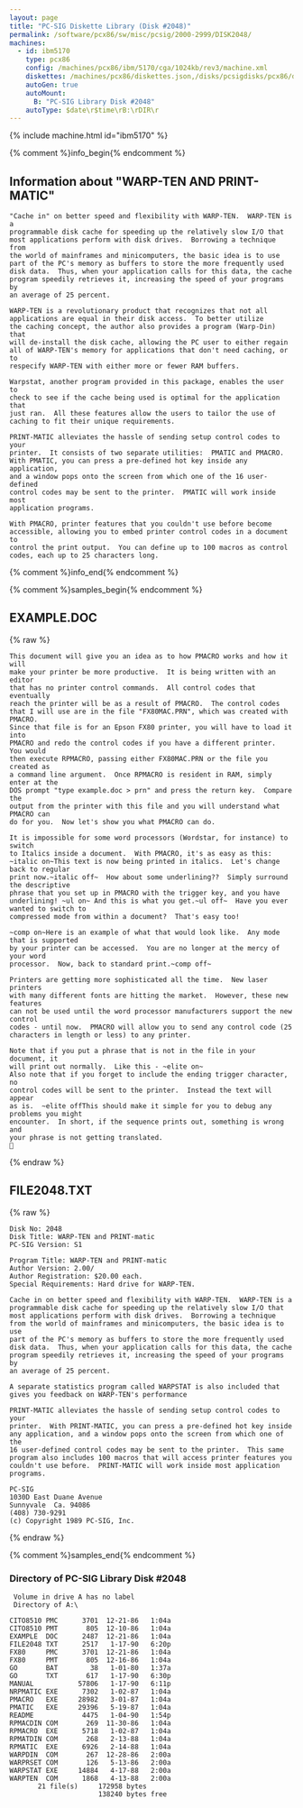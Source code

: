 ```yaml
---
layout: page
title: "PC-SIG Diskette Library (Disk #2048)"
permalink: /software/pcx86/sw/misc/pcsig/2000-2999/DISK2048/
machines:
  - id: ibm5170
    type: pcx86
    config: /machines/pcx86/ibm/5170/cga/1024kb/rev3/machine.xml
    diskettes: /machines/pcx86/diskettes.json,/disks/pcsigdisks/pcx86/diskettes.json
    autoGen: true
    autoMount:
      B: "PC-SIG Library Disk #2048"
    autoType: $date\r$time\rB:\rDIR\r
---
```


{% include machine.html id="ibm5170" %}

{% comment %}info_begin{% endcomment %}

## Information about "WARP-TEN AND PRINT-MATIC"

    "Cache in" on better speed and flexibility with WARP-TEN.  WARP-TEN is a
    programmable disk cache for speeding up the relatively slow I/O that
    most applications perform with disk drives.  Borrowing a technique from
    the world of mainframes and minicomputers, the basic idea is to use
    part of the PC's memory as buffers to store the more frequently used
    disk data.  Thus, when your application calls for this data, the cache
    program speedily retrieves it, increasing the speed of your programs by
    an average of 25 percent.
    
    WARP-TEN is a revolutionary product that recognizes that not all
    applications are equal in their disk access.  To better utilize
    the caching concept, the author also provides a program (Warp-Din) that
    will de-install the disk cache, allowing the PC user to either regain
    all of WARP-TEN's memory for applications that don't need caching, or to
    respecify WARP-TEN with either more or fewer RAM buffers.
    
    Warpstat, another program provided in this package, enables the user to
    check to see if the cache being used is optimal for the application that
    just ran.  All these features allow the users to tailor the use of
    caching to fit their unique requirements.
    
    PRINT-MATIC alleviates the hassle of sending setup control codes to your
    printer.  It consists of two separate utilities:  PMATIC and PMACRO.
    With PMATIC, you can press a pre-defined hot key inside any application,
    and a window pops onto the screen from which one of the 16 user-defined
    control codes may be sent to the printer.  PMATIC will work inside most
    application programs.
    
    With PMACRO, printer features that you couldn't use before become
    accessible, allowing you to embed printer control codes in a document to
    control the print output.  You can define up to 100 macros as control
    codes, each up to 25 characters long.
{% comment %}info_end{% endcomment %}

{% comment %}samples_begin{% endcomment %}

## EXAMPLE.DOC

{% raw %}
```
This document will give you an idea as to how PMACRO works and how it will
make your printer be more productive.  It is being written with an editor
that has no printer control commands.  All control codes that eventually
reach the printer will be as a result of PMACRO.  The control codes
that I will use are in the file "FX80MAC.PRN", which was created with PMACRO.
Since that file is for an Epson FX80 printer, you will have to load it into
PMACRO and redo the control codes if you have a different printer.  You would
then execute RPMACRO, passing either FX80MAC.PRN or the file you created as
a command line argument.  Once RPMACRO is resident in RAM, simply enter at the
DOS prompt "type example.doc > prn" and press the return key.  Compare the
output from the printer with this file and you will understand what PMACRO can
do for you.  Now let's show you what PMACRO can do.

It is impossible for some word processors (Wordstar, for instance) to switch
to Italics inside a document.  With PMACRO, it's as easy as this:
~italic on~This text is now being printed in italics.  Let's change back to regular
print now.~italic off~  How about some underlining??  Simply surround the descriptive
phrase that you set up in PMACRO with the trigger key, and you have
underlining! ~ul on~ And this is what you get.~ul off~  Have you ever wanted to switch to
compressed mode from within a document?  That's easy too!

~comp on~Here is an example of what that would look like.  Any mode that is supported
by your printer can be accessed.  You are no longer at the mercy of your word
processor.  Now, back to standard print.~comp off~

Printers are getting more sophisticated all the time.  New laser printers
with many different fonts are hitting the market.  However, these new features
can not be used until the word processor manufacturers support the new control
codes - until now.  PMACRO will allow you to send any control code (25 
characters in length or less) to any printer.

Note that if you put a phrase that is not in the file in your document, it
will print out normally.  Like this - ~elite on~
Also note that if you forget to include the ending trigger character, no
control codes will be sent to the printer.  Instead the text will appear
as is.  ~elite offThis should make it simple for you to debug any problems you might
encounter.  In short, if the sequence prints out, something is wrong and
your phrase is not getting translated.

```
{% endraw %}

## FILE2048.TXT

{% raw %}
```
Disk No: 2048                                                           
Disk Title: WARP-TEN and PRINT-matic                                    
PC-SIG Version: S1                                                      
                                                                        
Program Title: WARP-TEN and PRINT-matic                                 
Author Version: 2.00/                                                   
Author Registration: $20.00 each.                                       
Special Requirements: Hard drive for WARP-TEN.                          
                                                                        
Cache in on better speed and flexibility with WARP-TEN.  WARP-TEN is a  
programmable disk cache for speeding up the relatively slow I/O that    
most applications perform with disk drives.  Borrowing a technique      
from the world of mainframes and minicomputers, the basic idea is to use
part of the PC's memory as buffers to store the more frequently used    
disk data.  Thus, when your application calls for this data, the cache  
program speedily retrieves it, increasing the speed of your programs by 
an average of 25 percent.                                               
                                                                        
A separate statistics program called WARPSTAT is also included that     
gives you feedback on WARP-TEN's performance                            
                                                                        
PRINT-MATIC alleviates the hassle of sending setup control codes to your
printer.  With PRINT-MATIC, you can press a pre-defined hot key inside  
any application, and a window pops onto the screen from which one of the
16 user-defined control codes may be sent to the printer.  This same    
program also includes 100 macros that will access printer features you  
couldn't use before.  PRINT-MATIC will work inside most application     
programs.                                                               
                                                                        
PC-SIG                                                                  
1030D East Duane Avenue                                                 
Sunnyvale  Ca. 94086                                                    
(408) 730-9291                                                          
(c) Copyright 1989 PC-SIG, Inc.                                         
```
{% endraw %}

{% comment %}samples_end{% endcomment %}

### Directory of PC-SIG Library Disk #2048

     Volume in drive A has no label
     Directory of A:\

    CITO8510 PMC      3701  12-21-86   1:04a
    CITO8510 PMT       805  12-10-86   1:04a
    EXAMPLE  DOC      2487  12-21-86   1:04a
    FILE2048 TXT      2517   1-17-90   6:20p
    FX80     PMC      3701  12-21-86   1:04a
    FX80     PMT       805  12-16-86   1:04a
    GO       BAT        38   1-01-80   1:37a
    GO       TXT       617   1-17-90   6:30p
    MANUAL           57806   1-17-90   6:11p
    NRPMATIC EXE      7302   1-02-87   1:04a
    PMACRO   EXE     28982   3-01-87   1:04a
    PMATIC   EXE     29396   5-19-87   1:04a
    README            4475   1-04-90   1:54p
    RPMACDIN COM       269  11-30-86   1:04a
    RPMACRO  EXE      5718   1-02-87   1:04a
    RPMATDIN COM       268   2-13-88   1:04a
    RPMATIC  EXE      6926   2-14-88   1:04a
    WARPDIN  COM       267  12-28-86   2:00a
    WARPRSET COM       126   5-13-86   2:00a
    WARPSTAT EXE     14884   4-17-88   2:00a
    WARPTEN  COM      1868   4-13-88   2:00a
           21 file(s)     172958 bytes
                          138240 bytes free
